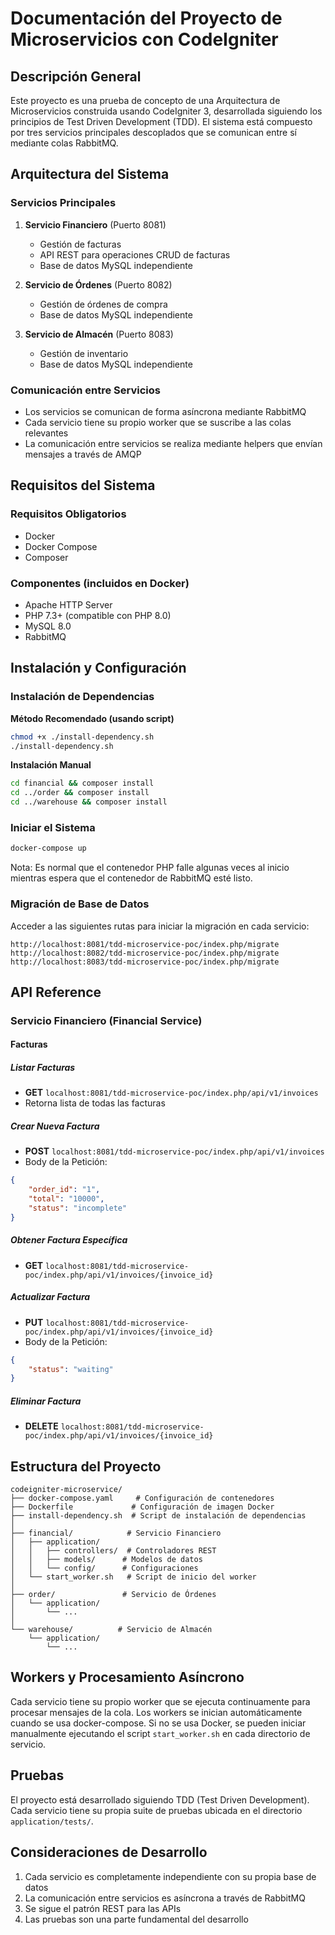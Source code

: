 # Documentación del Proyecto de Microservicios con CodeIgniter

## Descripción General
Este proyecto es una prueba de concepto de una Arquitectura de Microservicios construida usando CodeIgniter 3, desarrollada siguiendo los principios de Test Driven Development (TDD). El sistema está compuesto por tres servicios principales descoplados que se comunican entre sí mediante colas RabbitMQ.

## Arquitectura del Sistema

### Servicios Principales
1. **Servicio Financiero** (Puerto 8081)
   - Gestión de facturas
   - API REST para operaciones CRUD de facturas
   - Base de datos MySQL independiente

2. **Servicio de Órdenes** (Puerto 8082)
   - Gestión de órdenes de compra
   - Base de datos MySQL independiente

3. **Servicio de Almacén** (Puerto 8083)
   - Gestión de inventario
   - Base de datos MySQL independiente

### Comunicación entre Servicios
- Los servicios se comunican de forma asíncrona mediante RabbitMQ
- Cada servicio tiene su propio worker que se suscribe a las colas relevantes
- La comunicación entre servicios se realiza mediante helpers que envían mensajes a través de AMQP

## Requisitos del Sistema

### Requisitos Obligatorios
- Docker
- Docker Compose
- Composer

### Componentes (incluidos en Docker)
- Apache HTTP Server
- PHP 7.3+ (compatible con PHP 8.0)
- MySQL 8.0
- RabbitMQ

## Instalación y Configuración

### Instalación de Dependencias
**Método Recomendado (usando script)**
```bash
chmod +x ./install-dependency.sh
./install-dependency.sh
```

**Instalación Manual**
```bash
cd financial && composer install
cd ../order && composer install
cd ../warehouse && composer install
```

### Iniciar el Sistema
```bash
docker-compose up
```

Nota: Es normal que el contenedor PHP falle algunas veces al inicio mientras espera que el contenedor de RabbitMQ esté listo.

### Migración de Base de Datos
Acceder a las siguientes rutas para iniciar la migración en cada servicio:
```
http://localhost:8081/tdd-microservice-poc/index.php/migrate
http://localhost:8082/tdd-microservice-poc/index.php/migrate
http://localhost:8083/tdd-microservice-poc/index.php/migrate
```

## API Reference

### Servicio Financiero (Financial Service)

#### Facturas

##### Listar Facturas
- **GET** `localhost:8081/tdd-microservice-poc/index.php/api/v1/invoices`
- Retorna lista de todas las facturas

##### Crear Nueva Factura
- **POST** `localhost:8081/tdd-microservice-poc/index.php/api/v1/invoices`
- Body de la Petición:
```json
{
    "order_id": "1",
    "total": "10000",
    "status": "incomplete"
}
```

##### Obtener Factura Específica
- **GET** `localhost:8081/tdd-microservice-poc/index.php/api/v1/invoices/{invoice_id}`

##### Actualizar Factura
- **PUT** `localhost:8081/tdd-microservice-poc/index.php/api/v1/invoices/{invoice_id}`
- Body de la Petición:
```json
{
    "status": "waiting"
}
```

##### Eliminar Factura
- **DELETE** `localhost:8081/tdd-microservice-poc/index.php/api/v1/invoices/{invoice_id}`

## Estructura del Proyecto

```
codeigniter-microservice/
├── docker-compose.yaml     # Configuración de contenedores
├── Dockerfile             # Configuración de imagen Docker
├── install-dependency.sh  # Script de instalación de dependencias
│
├── financial/            # Servicio Financiero
│   ├── application/
│   │   ├── controllers/  # Controladores REST
│   │   ├── models/      # Modelos de datos
│   │   └── config/      # Configuraciones
│   └── start_worker.sh   # Script de inicio del worker
│
├── order/               # Servicio de Órdenes
│   └── application/
│       └── ...
│
└── warehouse/          # Servicio de Almacén
    └── application/
        └── ...
```

## Workers y Procesamiento Asíncrono
Cada servicio tiene su propio worker que se ejecuta continuamente para procesar mensajes de la cola. Los workers se inician automáticamente cuando se usa docker-compose. Si no se usa Docker, se pueden iniciar manualmente ejecutando el script `start_worker.sh` en cada directorio de servicio.

## Pruebas
El proyecto está desarrollado siguiendo TDD (Test Driven Development). Cada servicio tiene su propia suite de pruebas ubicada en el directorio `application/tests/`.

## Consideraciones de Desarrollo
1. Cada servicio es completamente independiente con su propia base de datos
2. La comunicación entre servicios es asíncrona a través de RabbitMQ
3. Se sigue el patrón REST para las APIs
4. Las pruebas son una parte fundamental del desarrollo
